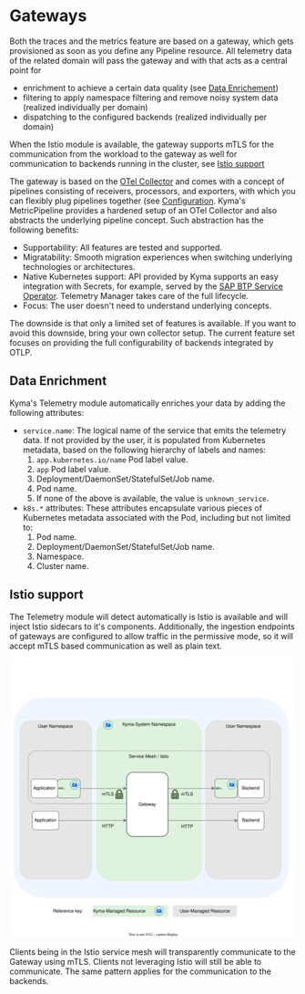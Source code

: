 # Gateways

Both the traces and the metrics feature are based on a gateway, which gets provisioned as soon as you define any Pipeline resource. All telemetry data of the related domain will pass the gateway and with that acts as a central point for
- enrichment to achieve a certain data quality (see [Data Enrichement](#data-enrichment))
- filtering to apply namespace filtering and remove noisy system data (realized individually per domain)
- dispatching to the configured backends (realized individually per domain)

When the Istio module is available, the gateway supports mTLS for the communication from the workload to the gateway as well for communication to backends running in the cluster, see [Istio support](#istio-support)

The gateway is based on the [OTel Collector](https://opentelemetry.io/docs/collector/) and comes with a concept of pipelines consisting of receivers, processors, and exporters, with which you can flexibly plug pipelines together (see [Configuration](https://opentelemetry.io/docs/collector/configuration/). Kyma's MetricPipeline provides a hardened setup of an OTel Collector and also abstracts the underlying pipeline concept. Such abstraction has the following benefits:

- Supportability: All features are tested and supported.
- Migratability: Smooth migration experiences when switching underlying technologies or architectures.
- Native Kubernetes support: API provided by Kyma supports an easy integration with Secrets, for example, served by the [SAP BTP Service Operator](https://github.com/SAP/sap-btp-service-operator#readme). Telemetry Manager takes care of the full lifecycle.
- Focus: The user doesn't need to understand underlying concepts.

The downside is that only a limited set of features is available. If you want to avoid this downside, bring your own collector setup. The current feature set focuses on providing the full configurability of backends integrated by OTLP.

## Data Enrichment

Kyma's Telemetry module automatically enriches your data by adding the following attributes:

- `service.name`: The logical name of the service that emits the telemetry data. If not provided by the user, it is populated from Kubernetes metadata, based on the following hierarchy of labels and names:
  1. `app.kubernetes.io/name` Pod label value.
  2. `app` Pod label value.
  3. Deployment/DaemonSet/StatefulSet/Job name.
  4. Pod name.
  5. If none of the above is available, the value is `unknown_service`.
- `k8s.*` attributes: These attributes encapsulate various pieces of Kubernetes metadata associated with the Pod, including but not limited to:
  1. Pod name.
  2. Deployment/DaemonSet/StatefulSet/Job name.
  3. Namespace.
  4. Cluster name.

## Istio support

The Telemetry module will detect automatically is Istio is available and will inject Istio sidecars to it's components. Additionally, the ingestion endpoints of gateways are configured to allow traffic in the permissive mode, so it will accept mTLS based communication as well as plain text.

![Gateways-Istio](assets/gateways-istio.drawio.svg)

Clients being in the Istio service mesh will transparently communicate to the Gateway using mTLS. Clients not leveraging Istio will still be able to communicate. The same pattern applies for the communication to the backends.
